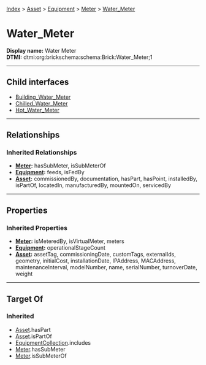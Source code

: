 [Index](../../../../Index.md) > [Asset](../../../Asset.md) > [Equipment](../../Equipment.md) > [Meter](../Meter.md) > [Water_Meter](#)
# Water_Meter

**Display name:** Water Meter<br />
**DTMI:** dtmi:org:brickschema:schema:Brick:Water_Meter;1

---

## Child interfaces
* [Building_Water_Meter](Building_Water_Meter.md)
* [Chilled_Water_Meter](Chilled_Water_Meter/Chilled_Water_Meter.md)
* [Hot_Water_Meter](Hot_Water_Meter/Hot_Water_Meter.md)

---

## Relationships

### Inherited Relationships
* **[Meter](../Meter.md):** hasSubMeter, isSubMeterOf
* **[Equipment](../../Equipment.md):** feeds, isFedBy
* **[Asset](../../../Asset.md):** commissionedBy, documentation, hasPart, hasPoint, installedBy, isPartOf, locatedIn, manufacturedBy, mountedOn, servicedBy

---

## Properties

### Inherited Properties
* **[Meter](../Meter.md):** isMeteredBy, isVirtualMeter, meters
* **[Equipment](../../Equipment.md):** operationalStageCount
* **[Asset](../../../Asset.md):** assetTag, commissioningDate, customTags, externalIds, geometry, initialCost, installationDate, IPAddress, MACAddress, maintenanceInterval, modelNumber, name, serialNumber, turnoverDate, weight

---

## Target Of
### Inherited
* [Asset](../../../Asset.md).hasPart
* [Asset](../../../Asset.md).isPartOf
* [EquipmentCollection](../../../../Collection/AssetCollection/EquipmentCollection/EquipmentCollection.md).includes
* [Meter](../Meter.md).hasSubMeter
* [Meter](../Meter.md).isSubMeterOf
